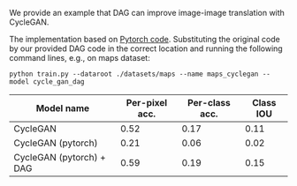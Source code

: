 We provide an example that DAG can improve image-image translation with CycleGAN.

The implementation based on [Pytorch code](https://github.com/junyanz/pytorch-CycleGAN-and-pix2pix). Substituting the original code by our provided DAG code in the correct location and running the following command lines, e.g., on maps dataset:

```
python train.py --dataroot ./datasets/maps --name maps_cyclegan --model cycle_gan_dag
```


| Model name                               | Per-pixel  acc.   | Per-class  acc.  | Class  IOU |
| -----------------------------------------| ------------------| ---------------- | ---------- |
| CycleGAN                                 | 0.52              | 0.17             | 0.11       |
| CycleGAN (pytorch)                       | 0.21              | 0.06             | 0.02       |
| CycleGAN (pytorch) + DAG                 | 0.59              | 0.19             | 0.15       |


